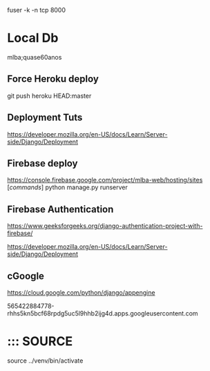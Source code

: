 fuser -k -n tcp 8000

# Local Db
mlba;quase60anos

## Force Heroku deploy
git push heroku HEAD:master

## Deployment Tuts
https://developer.mozilla.org/en-US/docs/Learn/Server-side/Django/Deployment
## Firebase deploy
https://console.firebase.google.com/project/mlba-web/hosting/sites
[*commands*]
python manage.py runserver

## Firebase Authentication 
https://www.geeksforgeeks.org/django-authentication-project-with-firebase/


https://developer.mozilla.org/en-US/docs/Learn/Server-side/Django/Deployment

## cGoogle
https://cloud.google.com/python/django/appengine

565422884778-rhhs5kn5bcf68rpdg5uc5l9hhb2ijg4d.apps.googleusercontent.com

# ::: SOURCE
source ../venv/bin/activate